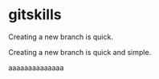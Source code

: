 # gitskills
Creating a new branch is quick.

Creating a new branch is quick and simple.

aaaaaaaaaaaaaa